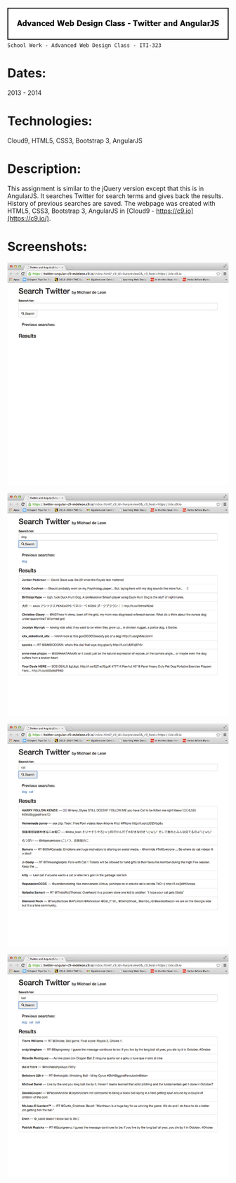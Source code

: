 ![Title](github/github_title_iti323_twitterAngular.gif)  
`School Work - Advanced Web Design Class - ITI-323`  

# Dates:  
2013 - 2014  
# Technologies:  
Cloud9, HTML5, CSS3, Bootstrap 3, AngularJS  
# Description:  
This assignment is similar to the jQuery version except that this is in AngularJS.  It searches Twitter for search terms and gives back the results.  History of previous searches are saved.  The webpage was created with HTML5, CSS3, Bootstrap 3, AngularJS in [Cloud9 - https://c9.io](https://c9.io/).  
# Screenshots:
![Screenshot](github/github_screenshot_iti323_twitterAngular1.jpg)  

![Screenshot](github/github_screenshot_iti323_twitterAngular2.jpg)  

![Screenshot](github/github_screenshot_iti323_twitterAngular3.jpg)  

![Screenshot](github/github_screenshot_iti323_twitterAngular4.jpg)  
